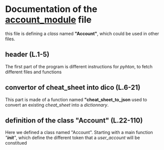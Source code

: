 # Documentation of the [account_module](../modules/account_module.py) file
this file is defining a *class* named **"Account"**, which could be used in other files.
## header (L.1-5)
The first part of the program is different instructions for *pyhton*, to fetch different files and functions
## convertor of cheat_sheet into dico (L.6-21)
This part is made of a function named **"cheat_sheet_to_json** used to convert an existing *cheat_sheet* into a *dictionnary*.
## definition of the class "Account" (L.22-110)
Here we defined a class named "Account". Starting with a main function  *"__init__"*, which define the different token that a *user_account* will be constitued

